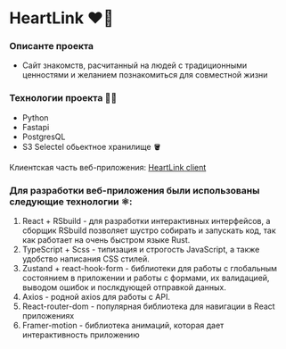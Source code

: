 # HeartLink ❤️🔗

### Описанте проекта
- Сайт знакомств, расчитанный на людей с традиционными ценностями и желанием познакомиться для совместной жизни
  
### Технологии проекта 🧑‍💻
- Python
- Fastapi
- PostgresQL
- S3 Selectel обьектное хранилище 🪣
  
Клиентская часть веб-приложения: [HeartLink client](https://github.com/FOrcedbruh/HeartLink_client)

### Для разработки веб-приложения были использованы следующие технологии ⚛️:

1) React + RSbuild - для разработки интерактивных интерфейсов,  а сборщик RSbuild позволяет шустро собирать и запускать код, так как работает на очень быстром языке Rust.
2) TypeScript + Scss - типизация и строгость JavaScript, а также удобство написания CSS стилей.
3) Zustand + react-hook-form - библиотеки для работы с глобальным состоянием в приложении и работы с формами, их валидацией, выводом ошибок и послкдующей отправкой данных.
4) Axios - родной axios для работы с API.
5) React-router-dom - популярная библиотека для навигации в React приложениях
6) Framer-motion - библиотека анимаций, которая дает интерактивность приложению
